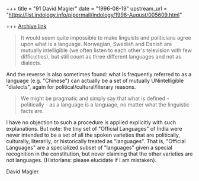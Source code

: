 +++
title = "91 David Magier"
date = "1996-08-19"
upstream_url = "https://list.indology.info/pipermail/indology/1996-August/005609.html"

+++
[Archive link](https://list.indology.info/pipermail/indology/1996-August/005609.html)

> It would seem quite impossible to make linguists and politicians agree upon
> what is a language. Norwegian, Swedish and Danish are mutually intelligible
> (we often listen to each other's television with few difficulties), but
> still count as three different languages and not as dialects.

And the reverse is also sometimes found: what is frequently referred
to as a language (e.g. "Chinese") can actually be a set of mutually
UNintelligible "dialects", again for political/cultural/literary reasons.

> We might be
> pragmatic and simply say that what is defined - politically - as a language
> is a language, no matter what the linguistic facts are.

I have no objection to such a procedure is applied explicitly with
such explanations. But note: the tiny set of "Official Languages" of
India were never intended to be a set of all the spoken varieties that
are politically, culturally, literarily, or historically treated as
"languages". That is, "Official Languages" are a specialized subset of
"languages" given a special recognition in the constitution, but never
claiming that the other varieties are not languages.
(Historians: please elucidate if I am mistaken).

David Magier




